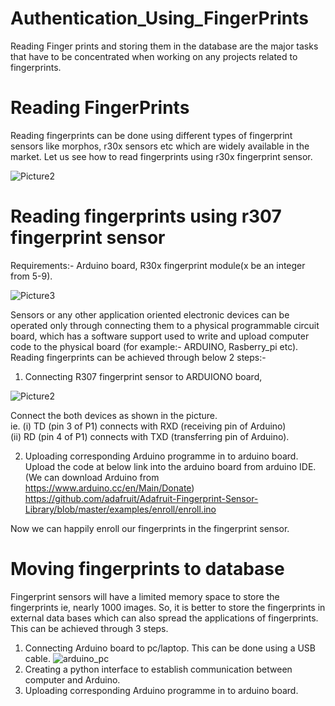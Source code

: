 # Authentication_Using_FingerPrints
Reading Finger prints and storing them in the database 
are the major tasks that have to be concentrated when working on any projects related to fingerprints.


# Reading FingerPrints
Reading fingerprints can be done using different types of fingerprint sensors like morphos, r30x sensors etc which are widely available in the market.
Let us see how to read fingerprints using r30x fingerprint sensor.

![Picture2](https://user-images.githubusercontent.com/29407642/59752575-22561400-92a0-11e9-8194-da80d499a726.jpg)

# Reading fingerprints using r307 fingerprint sensor
Requirements:- Arduino board, R30x fingerprint module(x be an integer from 5-9).

![Picture3](https://user-images.githubusercontent.com/29407642/59752834-8e387c80-92a0-11e9-87fb-6aca39586050.jpg)

Sensors or any other application oriented electronic devices can be operated only through connecting them to a physical programmable circuit board, which has a software support used to write and upload computer code to the physical board (for example:- ARDUINO, Rasberry_pi etc).
Reading fingerprints can be achieved through below 2 steps:-
1. Connecting R307 fingerprint sensor to ARDUIONO board,
   
![Picture2](https://user-images.githubusercontent.com/29407642/59752399-ce4b2f80-929f-11e9-9f5d-92791d551938.jpg)

Connect the both devices as shown in the picture.                                                                                         
   ie. (i) TD (pin 3 of P1) connects with RXD (receiving pin of Arduino)                                                                   
       (ii) RD (pin 4 of P1) connects with TXD (transferring pin of Arduino).
       
2. Uploading corresponding Arduino programme in to arduino board.                                                                           
   Upload the code at below link into the arduino board from arduino IDE.(We can download Arduino from https://www.arduino.cc/en/Main/Donate)                                                                
   https://github.com/adafruit/Adafruit-Fingerprint-Sensor-Library/blob/master/examples/enroll/enroll.ino
   
Now we can happily enroll our fingerprints in the fingerprint sensor.

# Moving fingerprints to database
Fingerprint sensors will have a limited memory space to store the fingerprints ie, nearly 1000 images. So, it is better to store the fingerprints in external data bases which can also spread the applications of fingerprints.
This can be achieved through 3 steps.
1. Connecting Arduino board to pc/laptop.                                                                                                                                                                                                                                          This can be done using a USB cable.
   ![arduino_pc](https://user-images.githubusercontent.com/29407642/59757328-26d2fa80-92a9-11e9-89dd-c925ce26f344.jpg)
2. Creating a python interface to establish communication between computer and Arduino.
3. Uploading corresponding Arduino programme in to arduino board.





 
